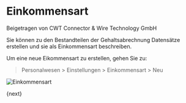 # Einkommensart
<span class="text-muted contributed-by">Beigetragen von CWT Connector & Wire Technology GmbH</span>

Sie können zu den Bestandteilen der Gehaltsabrechnung Datensätze erstellen und sie als Einkommensart beschreiben.

Um eine neue Eikommensart zu erstellen, gehen Sie zu:

> Personalwesen > Einstellungen > Einkommensart > Neu

<img class="screenshot" alt="Einkommensart" src="/assets/erpnext_docs/assets/img/human-resources/earning-type.png">

{next}
